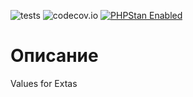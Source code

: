 ![tests](https://github.com/jeyroik/extas-values/workflows/PHP%20Composer/badge.svg?branch=master&event=push)
![codecov.io](https://codecov.io/gh/jeyroik/extas-values/coverage.svg?branch=master)
<a href="https://github.com/phpstan/phpstan"><img src="https://img.shields.io/badge/PHPStan-enabled-brightgreen.svg?style=flat" alt="PHPStan Enabled"></a>

# Описание
Values for Extas

